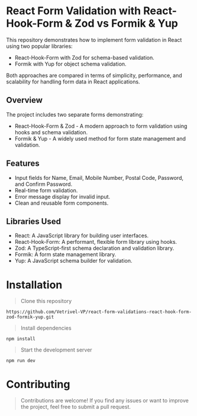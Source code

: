 # React Form Validation with React-Hook-Form & Zod vs Formik & Yup

This repository demonstrates how to implement form validation in React using two popular libraries:

- React-Hook-Form with Zod for schema-based validation.
- Formik with Yup for object schema validation.

Both approaches are compared in terms of simplicity, performance, and scalability for handling form data in React applications.

## Overview

The project includes two separate forms demonstrating:

- React-Hook-Form & Zod - A modern approach to form validation using hooks and schema validation.
- Formik & Yup - A widely used method for form state management and validation.

## Features

- Input fields for Name, Email, Mobile Number, Postal Code, Password, and Confirm Password.
- Real-time form validation.
- Error message display for invalid input.
- Clean and reusable form components.

## Libraries Used

- React: A JavaScript library for building user interfaces.
- React-Hook-Form: A performant, flexible form library using hooks.
- Zod: A TypeScript-first schema declaration and validation library.
- Formik: A form state management library.
- Yup: A JavaScript schema builder for validation.

# Installation

> Clone this repository

```
https://github.com/Vetrivel-VP/react-form-validations-react-hook-form-zod-formik-yup.git

```

> Install dependencies

```
npm install

```

> Start the development server

```
npm run dev

```

# Contributing

> Contributions are welcome!
> If you find any issues or want to improve the project, feel free to submit a pull request.
